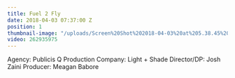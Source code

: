 ```yaml
---
title: Fuel 2 Fly
date: 2018-04-03 07:37:00 Z
position: 1
thumbnail-image: "/uploads/Screen%20Shot%202018-04-03%20at%205.38.45%20pm.png"
video: 262935975
---
```


Agency: Publicis Q
Production Company: Light + Shade
Director/DP: Josh Zaini
Producer: Meagan Babore